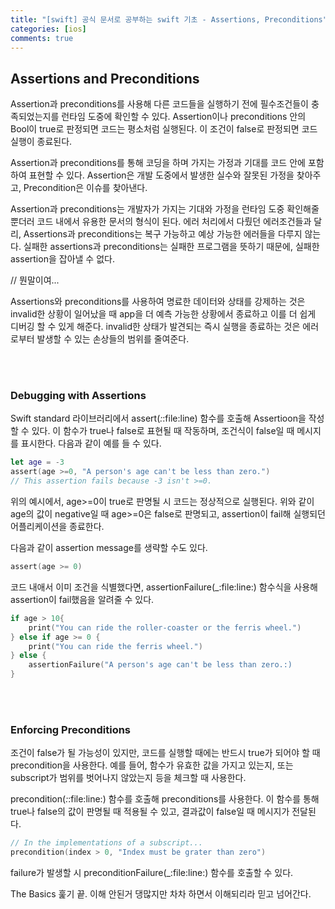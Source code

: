 ```yaml
---
title: "[swift] 공식 문서로 공부하는 swift 기초 - Assertions, Preconditions"
categories: [ios]
comments: true
---
```


## Assertions and Preconditions

Assertion과 preconditions를 사용해 다른 코드들을 실행하기 전에 필수조건들이 충족되었는지를 런타임 도중에 확인할 수 있다. Assertion이나 preconditions 안의 Bool이 true로 판정되면 코드는 평소처럼 실행된다. 이 조건이 false로 판정되면 코드 실행이 종료된다.

Assertion과 preconditions를 통해 코딩을 하며 가지는 가정과 기대를 코드 안에 포함하여 표현할 수 있다. Assertion은 개발 도중에서 발생한 실수와 잘못된 가정을 찾아주고, Precondition은 이슈를 찾아낸다.

Assertion과 preconditions는 개발자가 가지는 기대와 가정을 런타임 도중 확인해줄 뿐더러 코드 내에서 유용한 문서의 형식이 된다. 에러 처리에서 다뤘던 에러조건들과 달리, Assertions과 preconditions는 복구 가능하고 예상 가능한 에러들을 다루지 않는다. 실패한 assertions과 preconditions는 실패한 프로그램을 뜻하기 때문에, 실패한 assertion을 잡아낼 수 없다.

// 뭔말이여...


Assertions와 preconditions를 사용하여 명료한 데이터와 상태를 강제하는 것은 invalid한 상황이 일어났을 때 app을 더 예측 가능한 상황에서 종료하고 이를 더 쉽게 디버깅 할 수 있게 해준다. invalid한 상태가 발견되는 즉시 실행을 종료하는 것은 에러로부터 발생할 수 있는 손상들의 범위를 줄여준다.

<br><br>

### Debugging with Assertions

Swift standard 라이브러리에서 assert(_:_:file:line) 함수를 호출해 Assertioon을 작성할 수 있다. 이 함수가 true나 false로 표현될 때 작동하며, 조건식이 false일 때 메시지를 표시한다. 다음과 같이 예를 들 수 있다.

```swift
let age = -3
assert(age >=0, "A person's age can't be less than zero.")
// This assertion fails because -3 isn't >=0.
```

위의 예시에서, age>=0이 true로 판명될 시 코드는 정상적으로 실행된다. 위와 같이 age의 값이 negative일 때 age>=0은 false로 판명되고, assertion이 fail해 실행되던 어플리케이션을 종료한다.

다음과 같이 assertion message를 생략할 수도 있다.

```swift
assert(age >= 0)
```

코드 내애서 이미 조건을 식별했다면, assertionFailure(_:file:line:) 함수식을 사용해 assertion이 fail했음을 알려줄 수 있다.

```swift
if age > 10{
    print("You can ride the roller-coaster or the ferris wheel.")
} else if age >= 0 {
    print("You can ride the ferris wheel.")
} else {
    assertionFailure("A person's age can't be less than zero.:)
}
```

<br><br>

### Enforcing Preconditions
조건이 false가 될 가능성이 있지만, 코드를 실행할 때에는 반드시 true가 되어야 할 때 precondition을 사용한다. 예를 들어, 함수가 유효한 값을 가지고 있는지, 또는 subscript가 범위를 벗어나지 않았는지 등을 체크할 때 사용한다.

precondition(_:_:file:line:) 함수를 호출해 preconditions를 사용한다. 이 함수를 통해 true나 false의 값이 판명될 때 적용될 수 있고, 결과값이 false일 때 메시지가 전달된다.

```swift
// In the implementations of a subscript...
precondition(index > 0, "Index must be grater than zero")
```

failure가 발생할 시 preconditionFailure(_:file:line:) 함수를 호출할 수 있다.




The Basics 훑기 끝. 이해 안된거 댕많지만 차차 하면서 이해되리라 믿고 넘어간다.



